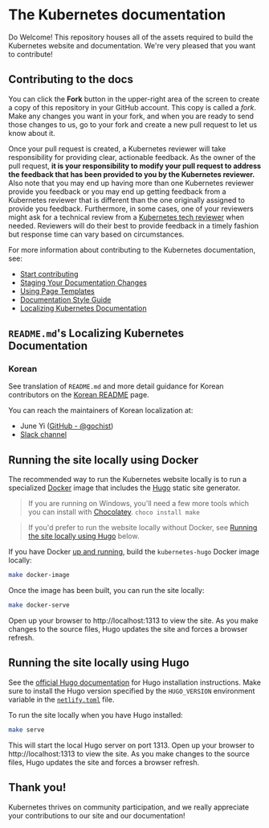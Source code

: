 # The Kubernetes documentation
Do 
Welcome! This repository houses all of the assets required to build the Kubernetes website and documentation. We're very pleased that you want to contribute!

## Contributing to the docs

You can click the **Fork** button in the upper-right area of the screen to create a copy of this repository in your GitHub account. This copy is called a *fork*. Make any changes you want in your fork, and when you are ready to send those changes to us, go to your fork and create a new pull request to let us know about it.

Once your pull request is created, a Kubernetes reviewer will take responsibility for providing clear, actionable feedback.  As the owner of the pull request, **it is your responsibility to modify your pull request to address the feedback that has been provided to you by the Kubernetes reviewer.**  Also note that you may end up having more than one Kubernetes reviewer provide you feedback or you may end up getting feedback from a Kubernetes reviewer that is different than the one originally assigned to provide you feedback. Furthermore, in some cases, one of your reviewers might ask for a technical review from a [Kubernetes tech reviewer](https://github.com/kubernetes/website/wiki/Tech-reviewers) when needed.  Reviewers will do their best to provide feedback in a timely fashion but response time can vary based on circumstances.

For more information about contributing to the Kubernetes documentation, see:

* [Start contributing](https://kubernetes.io/docs/contribute/start/)
* [Staging Your Documentation Changes](http://kubernetes.io/docs/contribute/intermediate#view-your-changes-locally)
* [Using Page Templates](http://kubernetes.io/docs/contribute/style/page-templates/)
* [Documentation Style Guide](http://kubernetes.io/docs/contribute/style/style-guide/)
* [Localizing Kubernetes Documentation](https://kubernetes.io/docs/contribute/localization/)

## `README.md`'s Localizing Kubernetes Documentation

### Korean

See translation of `README.md` and more detail guidance for Korean contributors on the [Korean README](README-ko.md) page.

You can reach the maintainers of Korean localization at:

* June Yi ([GitHub - @gochist](https://github.com/gochist))
* [Slack channel](https://kubernetes.slack.com/messages/kubernetes-docs-ko)

## Running the site locally using Docker

The recommended way to run the Kubernetes website locally is to run a specialized [Docker](https://docker.com) image that includes the [Hugo](https://gohugo.io) static site generator.

> If you are running on Windows, you'll need a few more tools which you can install with [Chocolatey](https://chocolatey.org). `choco install make`

> If you'd prefer to run the website locally without Docker, see [Running the site locally using Hugo](#running-the-site-locally-using-hugo) below.

If you have Docker [up and running](https://www.docker.com/get-started), build the `kubernetes-hugo` Docker image locally:

```bash
make docker-image
```

Once the image has been built, you can run the site locally:

```bash
make docker-serve
```

Open up your browser to http://localhost:1313 to view the site. As you make changes to the source files, Hugo updates the site and forces a browser refresh.

## Running the site locally using Hugo

See the [official Hugo documentation](https://gohugo.io/getting-started/installing/) for Hugo installation instructions. Make sure to install the Hugo version specified by the `HUGO_VERSION` environment variable in the [`netlify.toml`](netlify.toml#L9) file.

To run the site locally when you have Hugo installed:

```bash
make serve
```

This will start the local Hugo server on port 1313. Open up your browser to http://localhost:1313 to view the site. As you make changes to the source files, Hugo updates the site and forces a browser refresh.

## Thank you!

Kubernetes thrives on community participation, and we really appreciate your contributions to our site and our documentation!
